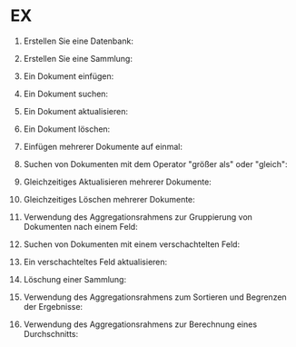# EX

 1. Erstellen Sie eine Datenbank:

 2. Erstellen Sie eine Sammlung:

 3. Ein Dokument einfügen:

 4. Ein Dokument suchen:

 5. Ein Dokument aktualisieren:

 6. Ein Dokument löschen:

 7. Einfügen mehrerer Dokumente auf einmal:

 8. Suchen von Dokumenten mit dem Operator "größer als" oder "gleich":

 9. Gleichzeitiges Aktualisieren mehrerer Dokumente:

 10. Gleichzeitiges Löschen mehrerer Dokumente:

 11. Verwendung des Aggregationsrahmens zur Gruppierung von Dokumenten nach einem Feld:

 12. Suchen von Dokumenten mit einem verschachtelten Feld:

 13. Ein verschachteltes Feld aktualisieren:

 14. Löschung einer Sammlung:

 15. Verwendung des Aggregationsrahmens zum Sortieren und Begrenzen der Ergebnisse:

 16. Verwendung des Aggregationsrahmens zur Berechnung eines Durchschnitts: